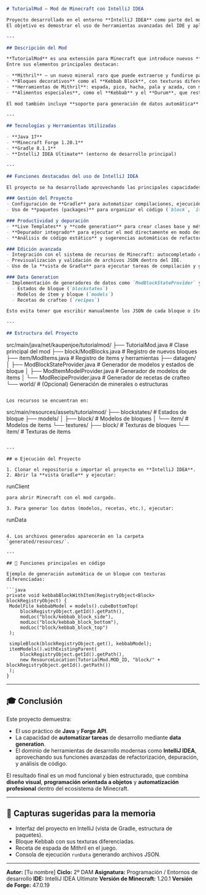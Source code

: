 ```markdown
# TutorialMod — Mod de Minecraft con IntelliJ IDEA

Proyecto desarrollado en el entorno **IntelliJ IDEA** como parte del módulo de **Desarrollo de Aplicaciones Multiplataforma (DAM)**.  
El objetivo es demostrar el uso de herramientas avanzadas del IDE y aplicar conceptos de **programación orientada a objetos, gestión de dependencias y generación automática de recursos** dentro de un entorno práctico: **modding en Minecraft con Forge**.

---

## Descripción del Mod

**TutorialMod** es una extensión para Minecraft que introduce nuevos **minerales, herramientas y bloques** inspirados en un mundo de fantasía y metalurgia avanzada.  
Entre sus elementos principales destacan:

- **Mithril** — un nuevo mineral raro que puede extraerse y fundirse para obtener lingotes.
- **Bloques decorativos** como el **Kebbab Block**, con texturas diferenciadas en la parte superior e inferior.
- **Herramientas de Mithril**: espada, pico, hacha, pala y azada, con mayor durabilidad y velocidad que las de hierro.
- **Alimentos especiales**, como el **Kebbab** y el **Durum**, que restauran la salud del jugador.

El mod también incluye **soporte para generación de datos automática** (data generation), lo que permite crear automáticamente modelos, texturas y recetas a partir del código Java.

---

## Tecnologías y Herramientas Utilizadas

- **Java 17**  
- **Minecraft Forge 1.20.1**  
- **Gradle 8.1.1**  
- **IntelliJ IDEA Ultimate** (entorno de desarrollo principal)

---

## Funciones destacadas del uso de IntelliJ IDEA

El proyecto se ha desarrollado aprovechando las principales capacidades del IDE:

### Gestión del Proyecto
- Configuración de **Gradle** para automatizar compilaciones, ejecución del cliente y tareas de generación (`runData`, `runClient`).
- Uso de **paquetes (packages)** para organizar el código (`block`, `item`, `datagen`, etc.).

### Productividad y depuración
- **Live Templates** y **code generation** para crear clases base y métodos rápidamente.  
- **Depurador integrado** para ejecutar el mod directamente en modo desarrollador.  
- **Análisis de código estático** y sugerencias automáticas de refactorización.

### Edición avanzada
- Integración con el sistema de recursos de Minecraft: autocompletado de rutas de texturas y modelos.  
- Previsualización y validación de archivos JSON dentro del IDE.  
- Uso de la **vista de Gradle** para ejecutar tareas de compilación y generación sin usar la terminal.

### Data Generation
- Implementación de generadores de datos como `ModBlockStateProvider` y `ModItemModelProvider`, que crean automáticamente:
  - Estados de bloque (`blockstates`)
  - Modelos de ítem y bloque (`models`)
  - Recetas de crafteo (`recipes`)

Esto evita tener que escribir manualmente los JSON de cada bloque o ítem.

---

## Estructura del Proyecto

```

src/main/java/net/kaupenjoe/tutorialmod/
├── TutorialMod.java                  # Clase principal del mod
├── block/ModBlocks.java              # Registro de nuevos bloques
├── item/ModItems.java                # Registro de ítems y herramientas
├── datagen/
│   ├── ModBlockStateProvider.java    # Generador de modelos y estados de bloque
│   ├── ModItemModelProvider.java     # Generador de modelos de ítems
│   └── ModRecipeProvider.java        # Generador de recetas de crafteo
└── world/                           # (Opcional) Generación de minerales o estructuras

```

Los recursos se encuentran en:

```

src/main/resources/assets/tutorialmod/
├── blockstates/                      # Estados de bloque
├── models/
│   ├── block/                        # Modelos de bloques
│   └── item/                         # Modelos de ítems
└── textures/
├── block/                        # Texturas de bloques
└── item/                         # Texturas de ítems

```

---

## ⚙️ Ejecución del Proyecto

1. Clonar el repositorio o importar el proyecto en **IntelliJ IDEA**.  
2. Abrir la **vista Gradle** y ejecutar:
```

runClient

```
para abrir Minecraft con el mod cargado.

3. Para generar los datos (modelos, recetas, etc.), ejecutar:
```

runData

````

4. Los archivos generados aparecerán en la carpeta `generated/resources/`.

---

## 🧪 Funciones principales en código

Ejemplo de generación automática de un bloque con texturas diferenciadas:

```java
private void kebbabBlockWithItem(RegistryObject<Block> blockRegistryObject) {
 ModelFile kebbabModel = models().cubeBottomTop(
     blockRegistryObject.getId().getPath(),
     modLoc("block/kebbab_block_side"),
     modLoc("block/kebbab_block_bottom"),
     modLoc("block/kebbab_block_top")
 );

 simpleBlock(blockRegistryObject.get(), kebbabModel);
 itemModels().withExistingParent(
     blockRegistryObject.getId().getPath(),
     new ResourceLocation(TutorialMod.MOD_ID, "block/" + blockRegistryObject.getId().getPath())
 );
}
````

---

## 🎓 Conclusión

Este proyecto demuestra:

* El uso práctico de **Java** y **Forge API**.
* La capacidad de **automatizar tareas** de desarrollo mediante **data generation**.
* El dominio de herramientas de desarrollo modernas como **IntelliJ IDEA**, aprovechando sus funciones avanzadas de refactorización, depuración, y análisis de código.

El resultado final es un mod funcional y bien estructurado, que combina **diseño visual**, **programación orientada a objetos** y **automatización profesional** dentro del ecosistema de Minecraft.

---

## 📸 Capturas sugeridas para la memoria

* Interfaz del proyecto en IntelliJ (vista de Gradle, estructura de paquetes).
* Bloque Kebbab con sus texturas diferenciadas.
* Receta de espada de Mithril en el juego.
* Consola de ejecución `runData` generando archivos JSON.

---

**Autor:** [Tu nombre]
**Ciclo:** 2º DAM
**Asignatura:** Programación / Entornos de desarrollo
**IDE:** IntelliJ IDEA Ultimate
**Versión de Minecraft:** 1.20.1
**Versión de Forge:** 47.0.19
```

